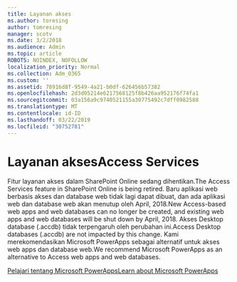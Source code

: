 ```yaml
---
title: Layanan akses
ms.author: toresing
author: tomresing
manager: scotv
ms.date: 3/2/2018
ms.audience: Admin
ms.topic: article
ROBOTS: NOINDEX, NOFOLLOW
localization_priority: Normal
ms.collection: Adm_O365
ms.custom: ''
ms.assetid: 78916d8f-9549-4a21-b0df-626456b57382
ms.openlocfilehash: 2d3d05214e6217568125f8b426aa952176f74fa1
ms.sourcegitcommit: 03a156a9c9740521155a30775492c7dff0982588
ms.translationtype: MT
ms.contentlocale: id-ID
ms.lasthandoff: 03/22/2019
ms.locfileid: "30752781"
---
```

# <a name="access-services"></a><span data-ttu-id="b0e5b-102">Layanan akses</span><span class="sxs-lookup"><span data-stu-id="b0e5b-102">Access Services</span></span>

<span data-ttu-id="b0e5b-103">Fitur layanan akses dalam SharePoint Online sedang dihentikan.</span><span class="sxs-lookup"><span data-stu-id="b0e5b-103">The Access Services feature in SharePoint Online is being retired.</span></span> <span data-ttu-id="b0e5b-104">Baru aplikasi web berbasis akses dan database web tidak lagi dapat dibuat, dan ada aplikasi web dan database web akan menutup oleh April, 2018.</span><span class="sxs-lookup"><span data-stu-id="b0e5b-104">New Access-based web apps and web databases can no longer be created, and existing web apps and web databases will be shut down by April, 2018.</span></span> <span data-ttu-id="b0e5b-105">Akses Desktop database (.accdb) tidak terpengaruh oleh perubahan ini.</span><span class="sxs-lookup"><span data-stu-id="b0e5b-105">Access Desktop databases (.accdb) are not impacted by this change.</span></span> <span data-ttu-id="b0e5b-106">Kami merekomendasikan Microsoft PowerApps sebagai alternatif untuk akses web apps dan database web.</span><span class="sxs-lookup"><span data-stu-id="b0e5b-106">We recommend Microsoft PowerApps as an alternative to Access web apps and web databases.</span></span> 
  
[<span data-ttu-id="b0e5b-107">Pelajari tentang Microsoft PowerApps</span><span class="sxs-lookup"><span data-stu-id="b0e5b-107">Learn about Microsoft PowerApps</span></span>](https://powerapps.microsoft.com/)
  

